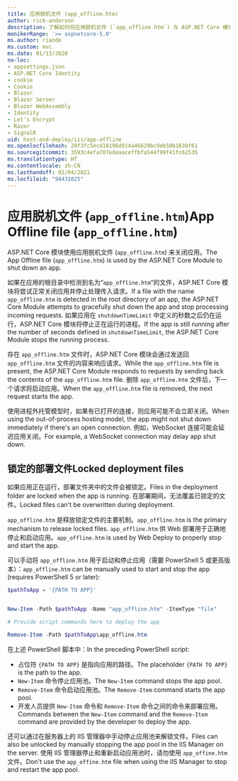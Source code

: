 ```yaml
---
title: 应用脱机文件 (app_offline.htm)
author: rick-anderson
description: 了解如何将应用脱机文件 (`app_offline.htm`) 与 ASP.NET Core 模块配合使用。
monikerRange: '>= aspnetcore-5.0'
ms.author: riande
ms.custom: mvc
ms.date: 01/13/2020
no-loc:
- appsettings.json
- ASP.NET Core Identity
- cookie
- Cookie
- Blazor
- Blazor Server
- Blazor WebAssembly
- Identity
- Let's Encrypt
- Razor
- SignalR
uid: host-and-deploy/iis/app-offline
ms.openlocfilehash: 29f3fc5ecd18196d914a46629bc9eb50b183bf61
ms.sourcegitcommit: 3593c4efa707edeaaceffbfa544f99f41fc62535
ms.translationtype: HT
ms.contentlocale: zh-CN
ms.lasthandoff: 01/04/2021
ms.locfileid: "94431025"
---
```

# <a name="app-offline-file-app_offlinehtm"></a><span data-ttu-id="df834-103">应用脱机文件 (`app_offline.htm`)</span><span class="sxs-lookup"><span data-stu-id="df834-103">App Offline file (`app_offline.htm`)</span></span>

<span data-ttu-id="df834-104">ASP.NET Core 模块使用应用脱机文件 (`app_offline.htm`) 来关闭应用。</span><span class="sxs-lookup"><span data-stu-id="df834-104">The App Offline file (`app_offline.htm`) is used by the ASP.NET Core Module to shut down an app.</span></span>

<span data-ttu-id="df834-105">如果在应用的根目录中检测到名为“`app_offline.htm`”的文件，ASP.NET Core 模块将尝试正常关闭应用并停止处理传入请求。</span><span class="sxs-lookup"><span data-stu-id="df834-105">If a file with the name `app_offline.htm` is detected in the root directory of an app, the ASP.NET Core Module attempts to gracefully shut down the app and stop processing incoming requests.</span></span> <span data-ttu-id="df834-106">如果应用在 `shutdownTimeLimit` 中定义的秒数之后仍在运行，ASP.NET Core 模块将停止正在运行的进程。</span><span class="sxs-lookup"><span data-stu-id="df834-106">If the app is still running after the number of seconds defined in `shutdownTimeLimit`, the ASP.NET Core Module stops the running process.</span></span>

<span data-ttu-id="df834-107">存在 `app_offline.htm` 文件时，ASP.NET Core 模块会通过发送回 `app_offline.htm` 文件的内容来响应请求。</span><span class="sxs-lookup"><span data-stu-id="df834-107">While the `app_offline.htm` file is present, the ASP.NET Core Module responds to requests by sending back the contents of the `app_offline.htm` file.</span></span> <span data-ttu-id="df834-108">删除 `app_offline.htm` 文件后，下一个请求将启动应用。</span><span class="sxs-lookup"><span data-stu-id="df834-108">When the `app_offline.htm` file is removed, the next request starts the app.</span></span>

<span data-ttu-id="df834-109">使用进程外托管模型时，如果有已打开的连接，则应用可能不会立即关闭。</span><span class="sxs-lookup"><span data-stu-id="df834-109">When using the out-of-process hosting model, the app might not shut down immediately if there's an open connection.</span></span> <span data-ttu-id="df834-110">例如，WebSocket 连接可能会延迟应用关闭。</span><span class="sxs-lookup"><span data-stu-id="df834-110">For example, a WebSocket connection may delay app shut down.</span></span>

## <a name="locked-deployment-files"></a><span data-ttu-id="df834-111">锁定的部署文件</span><span class="sxs-lookup"><span data-stu-id="df834-111">Locked deployment files</span></span>

<span data-ttu-id="df834-112">如果应用正在运行，部署文件夹中的文件会被锁定。</span><span class="sxs-lookup"><span data-stu-id="df834-112">Files in the deployment folder are locked when the app is running.</span></span> <span data-ttu-id="df834-113">在部署期间，无法覆盖已锁定的文件。</span><span class="sxs-lookup"><span data-stu-id="df834-113">Locked files can't be overwritten during deployment.</span></span>

<span data-ttu-id="df834-114">`app_offline.htm` 是释放锁定文件的主要机制。</span><span class="sxs-lookup"><span data-stu-id="df834-114">`app_offline.htm` is the primary mechanism to release locked files.</span></span> <span data-ttu-id="df834-115">`app_offline.htm` 供 Web 部署用于正确地停止和启动应用。</span><span class="sxs-lookup"><span data-stu-id="df834-115">`app_offline.htm` is used by Web Deploy to properly stop and start the app.</span></span>

<span data-ttu-id="df834-116">可以手动将 `app_offline.htm` 用于启动和停止应用（需要 PowerShell 5 或更高版本）：</span><span class="sxs-lookup"><span data-stu-id="df834-116">`app_offline.htm` can be manually used to start and stop the app (requires PowerShell 5 or later):</span></span>

```powershell
$pathToApp = '{PATH TO APP}'


New-Item -Path $pathToApp -Name "app_offline.htm" -ItemType "file"

# Provide script commands here to deploy the app

Remove-Item -Path $pathToApp\app_offline.htm
```

<span data-ttu-id="df834-117">在上述 PowerShell 脚本中：</span><span class="sxs-lookup"><span data-stu-id="df834-117">In the preceding PowerShell script:</span></span>

* <span data-ttu-id="df834-118">占位符 `{PATH TO APP}` 是指向应用的路径。</span><span class="sxs-lookup"><span data-stu-id="df834-118">The placeholder `{PATH TO APP}` is the path to the app.</span></span>
* <span data-ttu-id="df834-119">`New-Item` 命令停止应用池。</span><span class="sxs-lookup"><span data-stu-id="df834-119">The `New-Item` command stops the app pool.</span></span>
* <span data-ttu-id="df834-120">`Remove-Item` 命令启动应用池。</span><span class="sxs-lookup"><span data-stu-id="df834-120">The `Remove-Item` command starts the app pool.</span></span>
* <span data-ttu-id="df834-121">开发人员提供 `New-Item` 命令和 `Remove-Item` 命令之间的命令来部署应用。</span><span class="sxs-lookup"><span data-stu-id="df834-121">Commands between the `New-Item` command and the `Remove-Item` command are provided by the developer to deploy the app.</span></span>

<span data-ttu-id="df834-122">还可以通过在服务器上的 IIS 管理器中手动停止应用池来解锁文件。</span><span class="sxs-lookup"><span data-stu-id="df834-122">Files can also be unlocked by manually stopping the app pool in the IIS Manager on the server.</span></span> <span data-ttu-id="df834-123">使用 IIS 管理器停止和重新启动应用池时，请勿使用 `app_offine.htm` 文件。</span><span class="sxs-lookup"><span data-stu-id="df834-123">Don't use the `app_offine.htm` file when using the IIS Manager to stop and restart the app pool.</span></span>
